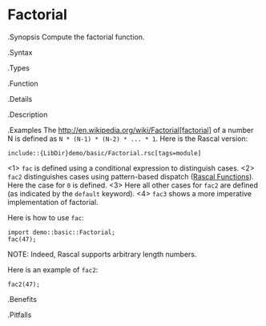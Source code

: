 # Factorial

.Synopsis
Compute the factorial function.

.Syntax

.Types

.Function

.Details

.Description

.Examples
The http://en.wikipedia.org/wiki/Factorial[factorial]
of a number N is defined as `N * (N-1) * (N-2) * ... * 1`.
Here is the Rascal version:
```rascal
include::{LibDir}demo/basic/Factorial.rsc[tags=module]
```
          
<1> `fac` is defined using a conditional expression to distinguish cases.
<2> `fac2` distinguishes cases using pattern-based dispatch ([Rascal Functions]((Rascal:Concepts-Function))).
    Here the case for `0` is defined.
<3> Here all other cases for `fac2` are defined (as indicated by the `default` keyword).
<4> `fac3` shows a more imperative implementation of factorial.

Here is how to use `fac`:

```rascal-shell
import demo::basic::Factorial;
fac(47);
```

NOTE: Indeed, Rascal supports arbitrary length numbers.
 
Here is an example of `fac2`:
```rascal-shell,continue
fac2(47);
```

.Benefits

.Pitfalls

